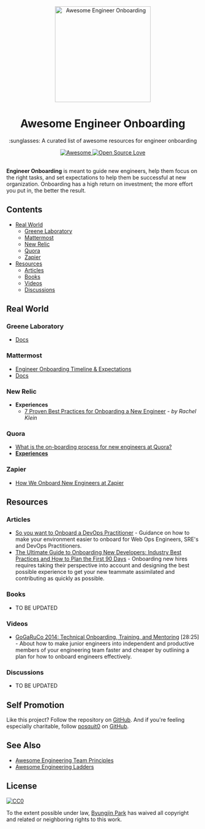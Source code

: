 <div align="center">
  <a href="https://github.com/posquit0/awesome-engineer-onboarding" title="Awesome Engineer Onboarding">
    <img width="250" src="media/onboarding.png" alt="Awesome Engineer Onboarding">
  </a>
  <br />
  <h1>Awesome Engineer Onboarding</h1>
</div>

<p align="center">
  :sunglasses: A curated list of awesome resources for engineer onboarding
</p>

<div align="center">
  <a href="https://awesome.re">
		<img src="https://awesome.re/badge.svg" alt="Awesome">
	</a>
  <a href="https://github.com/ellerbrock/open-source-badge/">
    <img alt="Open Source Love" src="https://badges.frapsoft.com/os/v1/open-source.svg?v=103" />
  </a>
</div>

<br />

**Engineer Onboarding** is meant to guide new engineers, help them focus on the right tasks, and set expectations to help them be successful at new organization. Onboarding has a high return on investment; the more effort you put in, the better the result.



## Contents

* [Real World](#real-world)
  * [Greene Laboratory](#greene-laboratory)
  * [Mattermost](#mattermost)
  * [New Relic](#new-relic)
  * [Quora](#quora)
  * [Zapier](#zapier)
* [Resources](#resources)
  * [Articles](#articles)
  * [Books](#books)
  * [Videos](#videos)
  * [Discussions](#discussions)


## Real World

### Greene Laboratory

* [Docs](https://github.com/greenelab/onboarding)

### Mattermost

* [Engineer Onboarding Timeline & Expectations](https://docs.mattermost.com/process/engineer-expectations.html)
* [Docs](https://docs.mattermost.com/process/training.html)

### New Relic

* **Experiences**
  * [7 Proven Best Practices for Onboarding a New Engineer](https://blog.newrelic.com/culture/engineer-onboarding-best-practices/) - *by Rachel Klein*

### Quora

* [What is the on-boarding process for new engineers at Quora?](https://www.quora.com/What-is-the-on-boarding-process-for-new-engineers-at-Quora-Is-there-any-such-process-at-all-Does-Quora-train-their-employees-in-a-fashion-similar-to-Facebook-or-are-they-asked-to-start-writing-code-straight-away)
* [**Experiences**](https://www.quora.com/What-is-the-onboarding-process-like-for-new-engineers-at-Quora)

### Zapier

* [How We Onboard New Engineers at Zapier](https://zapier.com/engineering/engineer-onboarding/)

## Resources

### Articles

* [So you want to Onboard a DevOps Practitioner](https://github.com/actionjack/so-you-want-to-onboard-a-devops-engineer) - Guidance on how to make your environment easier to onboard for Web Ops Engineers, SRE's and DevOps Practitioners.
* [The Ultimate Guide to Onboarding New Developers: Industry Best Practices and How to Plan the First 90 Days](https://codesubmit.io/blog/guide-to-onboarding-developers/) - Onboarding new hires requires taking their perspective into account and designing the best possible experience to get your new teammate assimilated and contributing as quickly as possible. 

### Books

* TO BE UPDATED

### Videos

* [GoGaRuCo 2014: Technical Onboarding, Training, and Mentoring](https://www.youtube.com/watch?v=3XfwanJe77s) [28:25] - About how to make junior engineers into independent and productive members of your engineering team faster and cheaper by outlining a plan for how to onboard engineers effectively.

### Discussions

* TO BE UPDATED


## Self Promotion

Like this project? Follow the repository on [GitHub](https://github.com/posquit0/awesome-engineer-onboarding). And if you're feeling especially charitable, follow [posquit0](https://posquit0.com) on [GitHub](https://github.com/posquit0).


## See Also

* [Awesome Engineering Team Principles](https://github.com/posquit0/awesome-engineering-team-principles)
* [Awesome Engineering Ladders](https://github.com/posquit0/awesome-engineering-ladders)


## License

[![CC0](http://mirrors.creativecommons.org/presskit/buttons/88x31/svg/cc-zero.svg)](https://creativecommons.org/publicdomain/zero/1.0/)

To the extent possible under law, [Byungjin Park](http://www.posquit0.com) has waived all copyright and related or neighboring rights to this work.
